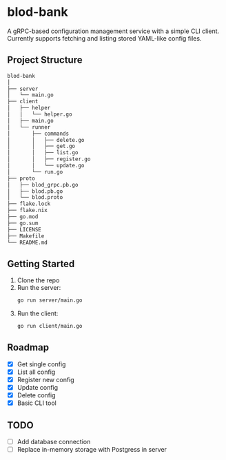 # blod-bank

A gRPC-based configuration management service with a simple CLI client.
Currently supports fetching and listing stored YAML-like config files.

## Project Structure

```sh
blod-bank
│
├── server
│   └── main.go
├── client
│   ├── helper
│   │   └── helper.go
│   ├── main.go
│   └── runner
│       ├── commands
│       │   ├── delete.go
│       │   ├── get.go
│       │   ├── list.go
│       │   ├── register.go
│       │   └── update.go
│       └── run.go
├── proto
│   ├── blod_grpc.pb.go
│   ├── blod.pb.go
│   └── blod.proto
├── flake.lock
├── flake.nix
├── go.mod
├── go.sum
├── LICENSE
├── Makefile
└── README.md
```

## Getting Started

1. Clone the repo
2. Run the server:
   ```sh
   go run server/main.go
   ```
3. Run the client:
   ```sh
   go run client/main.go
   ```

## Roadmap

- [x] Get single config
- [x] List all config
- [x] Register new config
- [x] Update config
- [x] Delete config
- [x] Basic CLI tool

## TODO

- [ ] Add database connection
- [ ] Replace in-memory storage with Postgress in server
